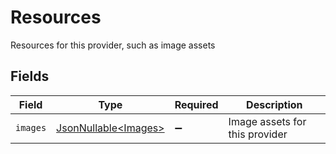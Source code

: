 # Resources

Resources for this provider, such as image assets


## Fields

| Field                                                      | Type                                                       | Required                                                   | Description                                                |
| ---------------------------------------------------------- | ---------------------------------------------------------- | ---------------------------------------------------------- | ---------------------------------------------------------- |
| `images`                                                   | [JsonNullable\<Images>](../../models/components/Images.md) | :heavy_minus_sign:                                         | Image assets for this provider                             |
